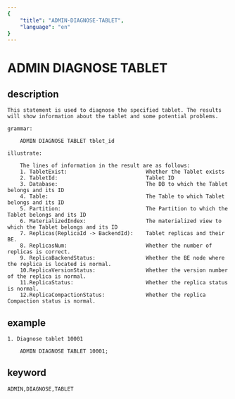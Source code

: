 ```yaml
---
{
    "title": "ADMIN-DIAGNOSE-TABLET",
    "language": "en"
}
---
```


<!--
Licensed to the Apache Software Foundation (ASF) under one
or more contributor license agreements.  See the NOTICE file
distributed with this work for additional information
regarding copyright ownership.  The ASF licenses this file
to you under the Apache License, Version 2.0 (the
"License"); you may not use this file except in compliance
with the License.  You may obtain a copy of the License at

  http://www.apache.org/licenses/LICENSE-2.0

Unless required by applicable law or agreed to in writing,
software distributed under the License is distributed on an
"AS IS" BASIS, WITHOUT WARRANTIES OR CONDITIONS OF ANY
KIND, either express or implied.  See the License for the
specific language governing permissions and limitations
under the License.
-->

# ADMIN DIAGNOSE TABLET
## description

    This statement is used to diagnose the specified tablet. The results will show information about the tablet and some potential problems.
    
    grammar:
    
        ADMIN DIAGNOSE TABLET tblet_id
    
    illustrate:
    
        The lines of information in the result are as follows:
        1. TabletExist:                         Whether the Tablet exists
        2. TabletId:                            Tablet ID
        3. Database:                            The DB to which the Tablet belongs and its ID
        4. Table:                               The Table to which Tablet belongs and its ID
        5. Partition:                           The Partition to which the Tablet belongs and its ID
        6. MaterializedIndex:                   The materialized view to which the Tablet belongs and its ID
        7. Replicas(ReplicaId -> BackendId):    Tablet replicas and their BE.
        8. ReplicasNum:                         Whether the number of replicas is correct.
        9. ReplicaBackendStatus:                Whether the BE node where the replica is located is normal.
        10.ReplicaVersionStatus:                Whether the version number of the replica is normal.
        11.ReplicaStatus:                       Whether the replica status is normal.
        12.ReplicaCompactionStatus:             Whether the replica Compaction status is normal.

## example

    1. Diagnose tablet 10001
    
        ADMIN DIAGNOSE TABLET 10001;

## keyword
    ADMIN,DIAGNOSE,TABLET
